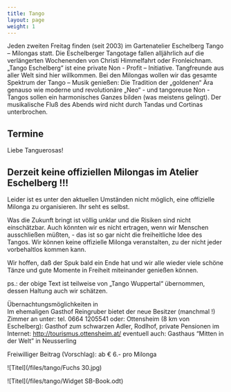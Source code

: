```yaml
---
title: Tango
layout: page
weight: 1
---
```


Jeden zweiten Freitag finden (seit 2003) im Gartenatelier Eschelberg Tango – Milongas statt. Die Eschelberger Tangotage fallen alljährlich auf die verlängerten Wochenenden von Christi Himmelfahrt oder Fronleichnam.  
„Tango Eschelberg“ ist eine private Non - Profit – Initiative. Tangfreunde aus aller Welt sind hier willkommen.
Bei den Milongas wollen wir das gesamte Spektrum der Tango – Musik genießen: Die Tradition der „goldenen“ Ära genauso wie moderne und revolutionäre „Neo“ - und tangoreuse Non -Tangos sollen ein harmonisches Ganzes bilden (was meistens gelingt).
Der musikalische Fluß des Abends wird nicht durch Tandas und Cortinas unterbrochen.

## Termine

Liebe Tanguerosas!
## Derzeit keine offiziellen Milongas im Atelier Eschelberg !!!

Leider ist es unter den aktuellen Umständen nicht möglich, eine offizielle Milonga  zu organisieren. Ihr seht es selbst.

Was die Zukunft bringt ist völlig unklar und die Risiken sind nicht einschätzbar. Auch könnten wir es nicht ertragen, wenn wir Menschen ausschließen müßten, - das ist so gar nicht die freiheitliche Idee des Tangos. Wir können keine offizielle Milonga veranstalten, zu der nicht jeder vorbehaltlos kommen kann.

Wir hoffen, daß der Spuk bald ein Ende hat und wir alle wieder viele schöne Tänze und gute Momente in Freiheit miteinander genießen können. 

ps.: der obige Text ist teilweise von „Tango Wuppertal“ übernommen, dessen Haltung auch wir schätzen.



Übernachtungsmöglichkeiten in 
Im ehemaligen Gasthof Reingruber bietet der neue Besitzer (manchmal !) Zimmer an unter: tel. 0664 1205541
oder: Ottensheim (8 km von Eschelberg): Gasthof zum schwarzen Adler, Rodlhof, private Pensionen im Internet: http://tourismus.ottensheim.at/ eventuell auch: Gasthaus “Mitten in der Welt” in Neusserling

Freiwilliger Beitrag (Vorschlag): ab € 6.- pro Milonga 

![Titel](/files/tango/Fuchs 30.jpg)


![Titel](/files/tango/Widget SB-Book.odt)
